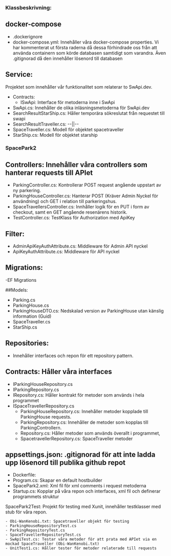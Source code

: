 ### Klassbeskrivning:

## docker-compose
* .dockerignore
* docker-compose.yml: Innehåller våra docker-compose properties. Vi har kommenterat ut första raderna då dessa förhindrade oss från att använda containern som körde databasen samtidigt som varandra. Även .gitignorad då den innehåller lösenord till databasen

## Service: 
Projektet som innehåller vår funktionalitet som relaterar to SwApi.dev. 
* Contracts:
	- ISwApi: Interface för metoderna inne i SwApi
* SwApi.cs: Innehåller de olika inläsningsmetoderna för SwApi.dev
* SearchResultStarShip.cs: Håller temporära sökreslutat från requestet till swapi
* SearchResultTraveller.cs: --||--
* SpaceTraveller.cs: Modell för objektet spacetraveller
* StarShip.cs: Modell för objektet starship

### SpacePark2
## Controllers: Innehåller våra controllers som hanterar requests till APIet
* ParkingController.cs: Kontrollerar POST request angående uppstart av ny parkering.
* ParkingHouseController.cs: Hanterar POST (Kräver Admin Nyckel för användning) och GET i relation till parkeringshus.
* SpaceTravellersController.cs: Innhåller logik för en PUT i form av checkout, samt en GET angående resenärens historik.
* TestController.cs: TestKlass för Authorization med ApiKey

## Filter:
* AdminApiKeyAuthAttribute.cs: Middleware för Admin API nyckel 
* ApiKeyAuthAttribute.cs: Middleware för API nyckel
	
## Migrations:
-EF Migrations

##Models: 
* Parking.cs
* ParkingHouse.cs
* ParkingHouseDTO.cs: Nedskalad version av ParkingHouse utan känslig information (Guid)
* SpaceTraveller.cs
* StarShip.cs

## Repositories:
* Innehåller interfaces och repon för ett repository pattern.
		
## Contracts: Håller våra interfaces
- IParkingHouseRepository.cs
- IParkingRepository.cs
- IRepository.cs: Håller kontrakt för metoder som används i hela programmet
- ISpaceTravellerRepository.cs
	* ParkingHouseRepository.cs: Innehåller metoder kopplade till ParkingHouse requests.
	* ParkingRepository.cs: Innehåller de metoder som kopplas till ParkingControllern.
	* Repository.cs: Håller metoder som används överallt i programmet, 
	* SpacetravellerRepository.cs: SpaceTraveller metoder
## appsettings.json: .gitignorad för att inte ladda upp lösenord till publika github repot
* Dockerfile:
* Program.cs: Skapar en default hostbuilder 
* SpacePark2.xml: Xml fil för xml comments i request metoderna
* Startup.cs: Kopplar på våra repon och interfaces, xml fil och definerar programmets struktur

SpacePark2Test: Projekt för testing med Xunit, innehåller testklasser med stub för våra repon.

	- Obi-WanKenobi.txt: Spacetraveller objekt för testing
	- ParkingHouseRepositoryTest.cs
	- ParkingRepositoryTest.cs
	- SpaceTravellerRepositoryTest.cs
	- SwApiTest.cs: Testar våra metoder för att prata med APIet via en mockad SpaceTraveller (Obi-WanKenobi.txt)
	- UnitTest1.cs: Håller tester för metoder relaterade till requests
	
